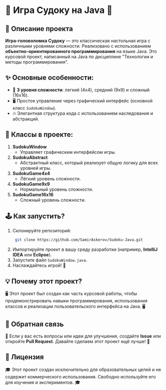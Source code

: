 # 🎲 Игра Судоку на Java 🎲
## 🚀 Описание проекта
**Игра-головоломка Судоку** — это классическая настольная игра с различными уровнями сложности. Реализовано с использованием **объектно-ориентированного программирования** на языке Java. Это курсовой проект, написанный на Java по дисциплине "Технологии и методы программирования".
## ✨ Основные особенности:
- 🎯 **3 уровня сложности**: легкий (4x4), средний (9x9) и сложный (16x16).  
- 🖥️ Простое управление через графический интерфейс (основной класс ```SudokuWindow```).  
- 🔥 Элегантная структура кода с использованием наследования и абстракций.  
## 📂 Классы в проекте:
1. **SudokuWindow**  
   - Управляет графическим интерфейсом игры.
2. **SudokuAbstract**  
   - Абстрактный класс, который реализует общую логику для всех уровней игры.
3. **SudokuGame4x4**  
   - Лёгкий уровень сложности.
4. **SudokuGame9x9**  
   - Нормальный уровень сложности.
5. **SudokuGame16x16**  
   - Сложный уровень сложности.
## 🕹️ Как запустить?
1. Склонируйте репозиторий:
   ```bash
    git clone https://github.com/SamirAskerov/Sudoku-Java.git
2. Импортируйте проект в вашу среду разработки (например, **IntelliJ IDEA** или **Eclipse**).
3. Запустите файл `SudokuWindow.java`.
4. Наслаждайтесь игрой! 🎉
## 💡 Почему этот проект?
🖥️ Этот проект был создан как часть курсовой работы, чтобы продемонстрировать навыки программирования, использования классов и реализации пользовательского интерфейса на Java. 🖥️
## 💬 Обратная связь
🚀 Если у вас есть вопросы или идеи для улучшения, создайте **Issue** или откройте **Pull Request**. Давайте сделаем этот проект ещё лучше! 🚀
## 📜 Лицензия
🎓 Этот проект создан исключительно для образовательных целей и не содержит коммерческого использования. Свободно используйте его для изучения и экспериментов. 🎓
